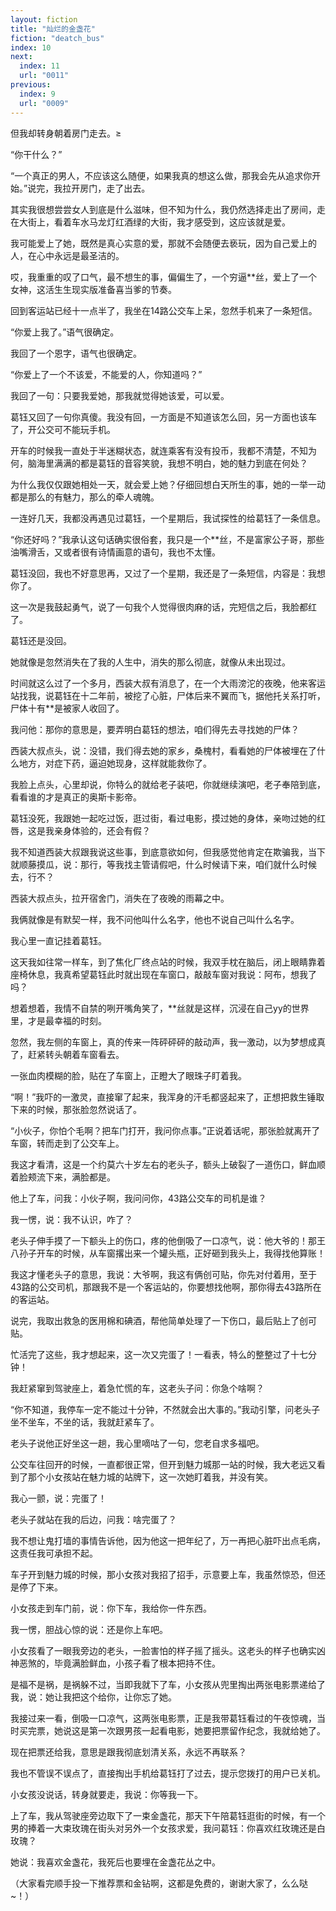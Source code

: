```yaml
---
layout: fiction
title: "灿烂的金盏花"
fiction: "deatch_bus"
index: 10
next:
  index: 11
  url: "0011"
previous:
  index: 9
  url: "0009"
---
```

但我却转身朝着房门走去。≥

“你干什么？”

“一个真正的男人，不应该这么随便，如果我真的想这么做，那我会先从追求你开始。”说完，我拉开房门，走了出去。

其实我很想尝尝女人到底是什么滋味，但不知为什么，我仍然选择走出了房间，走在大街上，看着车水马龙灯红酒绿的大街，我才感受到，这应该就是爱。

我可能爱上了她，既然是真心实意的爱，那就不会随便去亵玩，因为自己爱上的人，在心中永远是最圣洁的。

哎，我重重的叹了口气，最不想生的事，偏偏生了，一个穷逼**丝，爱上了一个女神，这活生生现实版准备喜当爹的节奏。

回到客运站已经十一点半了，我坐在14路公交车上呆，忽然手机来了一条短信。

“你爱上我了。”语气很确定。

我回了一个恩字，语气也很确定。

“你爱上了一个不该爱，不能爱的人，你知道吗？”

我回了一句：只要我爱她，那我就觉得她该爱，可以爱。

葛钰又回了一句你真傻。我没有回，一方面是不知道该怎么回，另一方面也该车了，开公交可不能玩手机。

开车的时候我一直处于半迷糊状态，就连乘客有没有投币，我都不清楚，不知为何，脑海里满满的都是葛钰的音容笑貌，我想不明白，她的魅力到底在何处？

为什么我仅仅跟她相处一天，就会爱上她？仔细回想白天所生的事，她的一举一动都是那么的有魅力，那么的牵人魂魄。

一连好几天，我都没再遇见过葛钰，一个星期后，我试探性的给葛钰了一条信息。

“你还好吗？”我承认这句话确实很俗套，我只是一个**丝，不是富家公子哥，那些油嘴滑舌，又或者很有诗情画意的语句，我也不太懂。

葛钰没回，我也不好意思再，又过了一个星期，我还是了一条短信，内容是：我想你了。

这一次是我鼓起勇气，说了一句我个人觉得很肉麻的话，完短信之后，我脸都红了。

葛钰还是没回。

她就像是忽然消失在了我的人生中，消失的那么彻底，就像从未出现过。

时间就这么过了一个多月，西装大叔有消息了，在一个大雨滂沱的夜晚，他来客运站找我，说葛钰在十二年前，被挖了心脏，尸体后来不翼而飞，据他托关系打听，尸体十有**是被家人收回了。

我问他：那你的意思是，要弄明白葛钰的想法，咱们得先去寻找她的尸体？

西装大叔点头，说：没错，我们得去她的家乡，桑槐村，看看她的尸体被埋在了什么地方，对症下药，逼迫她现身，这样就能救你了。

我脸上点头，心里却说，你特么的就给老子装吧，你就继续演吧，老子奉陪到底，看看谁的才是真正的奥斯卡影帝。

葛钰没死，我跟她一起吃过饭，逛过街，看过电影，摸过她的身体，亲吻过她的红唇，这是我亲身体验的，还会有假？

我不知道西装大叔跟我说这些事，到底意欲如何，但我感觉他肯定在欺骗我，当下就顺藤摸瓜，说：那行，等我找主管请假吧，什么时候请下来，咱们就什么时候去，行不？

西装大叔点头，拉开宿舍门，消失在了夜晚的雨幕之中。

我俩就像是有默契一样，我不问他叫什么名字，他也不说自己叫什么名字。

我心里一直记挂着葛钰。

这天我如往常一样车，到了焦化厂终点站的时候，我双手枕在脑后，闭上眼睛靠着座椅休息，我真希望葛钰此时就出现在车窗口，敲敲车窗对我说：阿布，想我了吗？

想着想着，我情不自禁的咧开嘴角笑了，**丝就是这样，沉浸在自己yy的世界里，才是最幸福的时刻。

忽然，我左侧的车窗上，真的传来一阵砰砰砰的敲动声，我一激动，以为梦想成真了，赶紧转头朝着车窗看去。

一张血肉模糊的脸，贴在了车窗上，正瞪大了眼珠子盯着我。

“啊！”我吓的一激灵，直接窜了起来，我浑身的汗毛都竖起来了，正想把救生锤取下来的时候，那张脸忽然说话了。

“小伙子，你怕个毛啊？把车门打开，我问你点事。”正说着话呢，那张脸就离开了车窗，转而走到了公交车上。

我这才看清，这是一个约莫六十岁左右的老头子，额头上破裂了一道伤口，鲜血顺着脸颊流下来，满脸都是。

他上了车，问我：小伙子啊，我问问你，43路公交车的司机是谁？

我一愣，说：我不认识，咋了？

老头子伸手摸了一下额头上的伤口，疼的他倒吸了一口凉气，说：他大爷的！那王八孙子开车的时候，从车窗撂出来一个罐头瓶，正好砸到我头上，我得找他算账！

我这才懂老头子的意思，我说：大爷啊，我这有俩创可贴，你先对付着用，至于43路的公交司机，那跟我不是一个客运站的，你要想找他啊，那你得去43路所在的客运站。

说完，我取出救急的医用棉和碘酒，帮他简单处理了一下伤口，最后贴上了创可贴。

忙活完了这些，我才想起来，这一次又完蛋了！一看表，特么的整整过了十七分钟！

我赶紧窜到驾驶座上，着急忙慌的车，这老头子问：你急个啥啊？

“你不知道，我停车一定不能过十分钟，不然就会出大事的。”我动引擎，问老头子坐不坐车，不坐的话，我就赶紧车了。

老头子说他正好坐这一趟，我心里嘀咕了一句，您老自求多福吧。

公交车往回开的时候，一直都很正常，但开到魅力城那一站的时候，我大老远又看到了那个小女孩站在魅力城的站牌下，这一次她盯着我，并没有笑。

我心一颤，说：完蛋了！

老头子就站在我的后边，问我：啥完蛋了？

我不想让鬼打墙的事情告诉他，因为他这一把年纪了，万一再把心脏吓出点毛病，这责任我可承担不起。

车子开到魅力城的时候，那小女孩对我招了招手，示意要上车，我虽然惊恐，但还是停了下来。

小女孩走到车门前，说：你下车，我给你一件东西。

我一愣，胆战心惊的说：还是你上车吧。

小女孩看了一眼我旁边的老头，一脸害怕的样子摇了摇头。这老头的样子也确实凶神恶煞的，毕竟满脸鲜血，小孩子看了根本把持不住。

是福不是祸，是祸躲不过，当即我就下了车，小女孩从兜里掏出两张电影票递给了我，说：她让我把这个给你，让你忘了她。

我接过来一看，倒吸一口凉气，这两张电影票，正是我带葛钰看过的午夜惊魂，当时买完票，她说这是第一次跟男孩一起看电影，她要把票留作纪念，我就给她了。

现在把票还给我，意思是跟我彻底划清关系，永远不再联系？

我也不管误不误点了，直接掏出手机给葛钰打了过去，提示您拨打的用户已关机。

小女孩没说话，转身就要走，我说：你等我一下。

上了车，我从驾驶座旁边取下了一束金盏花，那天下午陪葛钰逛街的时候，有一个男的捧着一大束玫瑰在街头对另外一个女孩求爱，我问葛钰：你喜欢红玫瑰还是白玫瑰？

她说：我喜欢金盏花，我死后也要埋在金盏花丛之中。

（大家看完顺手投一下推荐票和金钻啊，这都是免费的，谢谢大家了，么么哒~！）